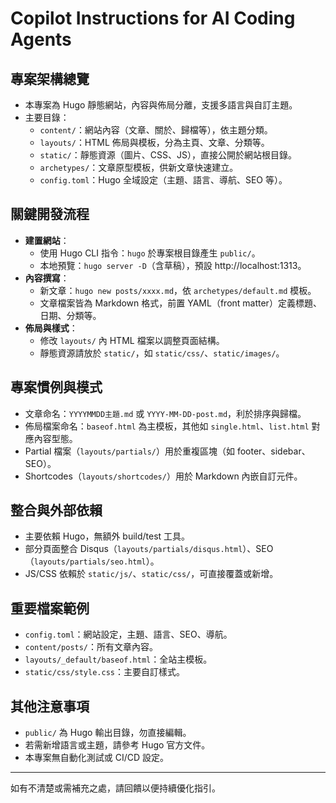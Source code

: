 # Copilot Instructions for AI Coding Agents

## 專案架構總覽
- 本專案為 Hugo 靜態網站，內容與佈局分離，支援多語言與自訂主題。
- 主要目錄：
  - `content/`：網站內容（文章、關於、歸檔等），依主題分類。
  - `layouts/`：HTML 佈局與模板，分為主頁、文章、分類等。
  - `static/`：靜態資源（圖片、CSS、JS），直接公開於網站根目錄。
  - `archetypes/`：文章原型模板，供新文章快速建立。
  - `config.toml`：Hugo 全域設定（主題、語言、導航、SEO 等）。

## 關鍵開發流程
- **建置網站**：
  - 使用 Hugo CLI 指令：`hugo` 於專案根目錄產生 `public/`。
  - 本地預覽：`hugo server -D`（含草稿），預設 http://localhost:1313。
- **內容撰寫**：
  - 新文章：`hugo new posts/xxxx.md`，依 `archetypes/default.md` 模板。
  - 文章檔案皆為 Markdown 格式，前置 YAML（front matter）定義標題、日期、分類等。
- **佈局與樣式**：
  - 修改 `layouts/` 內 HTML 檔案以調整頁面結構。
  - 靜態資源請放於 `static/`，如 `static/css/`、`static/images/`。

## 專案慣例與模式
- 文章命名：`YYYYMMDD主題.md` 或 `YYYY-MM-DD-post.md`，利於排序與歸檔。
- 佈局檔案命名：`baseof.html` 為主模板，其他如 `single.html`、`list.html` 對應內容型態。
- Partial 檔案（`layouts/partials/`）用於重複區塊（如 footer、sidebar、SEO）。
- Shortcodes（`layouts/shortcodes/`）用於 Markdown 內嵌自訂元件。

## 整合與外部依賴
- 主要依賴 Hugo，無額外 build/test 工具。
- 部分頁面整合 Disqus（`layouts/partials/disqus.html`）、SEO（`layouts/partials/seo.html`）。
- JS/CSS 依賴於 `static/js/`、`static/css/`，可直接覆蓋或新增。

## 重要檔案範例
- `config.toml`：網站設定，主題、語言、SEO、導航。
- `content/posts/`：所有文章內容。
- `layouts/_default/baseof.html`：全站主模板。
- `static/css/style.css`：主要自訂樣式。

## 其他注意事項
- `public/` 為 Hugo 輸出目錄，勿直接編輯。
- 若需新增語言或主題，請參考 Hugo 官方文件。
- 本專案無自動化測試或 CI/CD 設定。

---
如有不清楚或需補充之處，請回饋以便持續優化指引。
